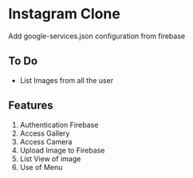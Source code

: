 # Instagram Clone

Add google-services.json configuration from firebase

## To Do
* List Images from all the user

## Features
1. Authentication Firebase
2. Access Gallery
3. Access Camera
4. Upload Image to Firebase
5. List View of image
6. Use of Menu


